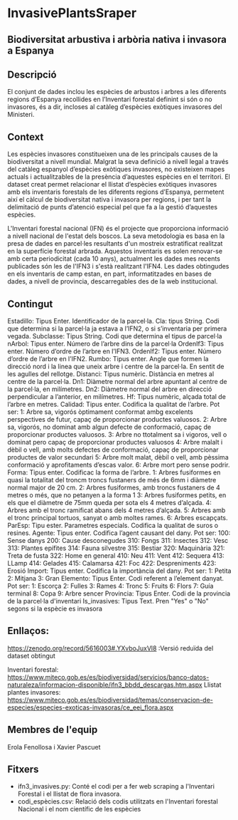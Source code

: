 # InvasivePlantsSraper

## Biodiversitat arbustiva i arbòria nativa i invasora a Espanya
## Descripció
El conjunt de dades inclou les espècies de arbustos i arbres a les diferents regions d’Espanya recollides en l’Inventari forestal definint si són o no invasores, és a dir, incloses al catàleg d’espècies exòtiques invasores del Ministeri.

## Context
Les espècies invasores constitueixen una de les principals causes de la biodiversitat a nivell mundial. Malgrat la seva definició a nivell legal a través del catàleg espanyol d’espècies exòtiques invasores, no existeixen mapes actuals i actualitzables de la presència d’aquestes espècies en el territori. El dataset creat permet relacionar el llistat d’espècies exòtiques invasores amb els inventaris forestals de les diferents regions d’Espanya, permetent així el càlcul de biodiversitat nativa i invasora per regions, i per tant la delimitació de punts d’atenció especial pel que fa a la gestió d’aquestes espècies. 

L'Inventari forestal nacional (IFN) és el projecte que proporciona informació a nivell nacional de l'estat dels boscos. La seva metodologia es basa en la presa de dades en parcel·les resultants d'un mostreix estratificat realitzat en la superfície forestal arbrada. Aquestos inventaris es solen renovar-se amb certa periodicitat (cada 10 anys), actualment les dades mes recents publicades són les de l'IFN3 i s'està realitzant l'IFN4.
Les dades obtingudes en els inventaris de camp estan, en part, informatitzades en bases de dades, a nivell de provincia, descarregables des de la web institucional.

## Contingut 
Estadillo: Tipus Enter. Identificador de la parcel·la.
Cla: tipus String. Codi que determina si la parcel·la ja estava a l’IFN2, o si s’inventaria per primera vegada.
Subclasse: Tipus String. Codi que determina el tipus de parcel·la
nArbol: Tipus enter. Número de l’arbre dins de la parcel·la
OrdenIf3: Tipus enter. Número d’ordre de l’arbre en l’IFN3.
OrdenIf2: Tipus enter. Número d’ordre de l’arbre en l’IFN2.
Rumbo: Tipus enter. Angle que formen la direcció nord i la linea que uneix arbre i centre de la parcel·la. En sentit de les agulles del rellotge.
Distanci: Tipus numèric. Distància en metres al centre de la parcel·la.
Dn1: Diàmetre normal del arbre apuntant al centre de la parcel·la, en milímetres.
Dn2: Diàmetre normal del arbre en direcció perpendicular a l’anterior, en milímetres.
Hf: Tipus numèric, alçada total de l’arbre en metres.
Calidad: Tipus enter. Codifica la qualitat de l’arbre. Pot ser:
  1: Arbre sa, vigorós òptimament conformat ambg excelents perspectives de futur, capaç de proporcionar productes valuosos.
  2: Arbre sa, vigorós, no dominat amb algun defecte de conformació, capaç de proporcionar productes valuosos.
  3: Arbre no ttotalment sa i vigoros, vell o dominat pero capaç de proporcionar productes valuosos
  4: Arbre malalt i dèbil o vell, amb molts defectes de conformació, capaç de proporcionar productes de valor secundari
  5: Arbre molt malat, dèbil o vell, amb pèssima conformació y aprofitaments d’escas valor.
  6: Arbre mort pero sense podrir.
Forma: Tipus enter. Codificac la forma de l’arbre.
  1: Arbres fusiformes en quasi la totalitat del troncm troncs fustaners de més de 6mm i diàmetre normal major de 20 cm.
  2: Arbres fusiformes, amb troncs fustaners de 4 metres o més, que no petanyen a la forma 1
  3: Arbres fusiformes petits, en els que el diàmetre de 75mm queda per sota els 4 metres d’alçada.
  4: Arbres amb el tronc ramificat abans dels 4 metres d’alçada.
  5: Arbres amb el tronc principal tortuos, sanyat o amb moltes rames.
  6: Arbres escapçats.
ParEsp: Tipu ester. Parametres especials. Codifica la qualitat de suros o resines.
Agente: Tipus enter. Codifica l’agent causant del dany. Pot ser:
  100: Sense danys
  200: Cause desconegudes
  310: Fongs
  311: Insectes
  312: Vesc
  313: Plantes epífites
  314: Fauna silvestre
  315: Bestiar
  320: Maquinària
  321: Treta de fusta
  322: Home en general
  410: Neu
  411: Vent
  412: Sequera
  413: LLamp
  414: Gelades
  415: Calamarsa
  421: Foc
  422: Despreniments
  423: Erosió
Import: Tipus enter. Codifica la importància del dany. Pot ser:
  1: Petita
  2: Mitjana
  3: Gran
Elemento: Tipus Enter. Codi referent a l’element danyat. Pot ser:
  1: Escorça
  2: Fulles
  3: Rames
  4: Tronc
  5: Fruits
  6: Flors
  7: Guía terminal
  8: Copa
  9: Arbre sencer
Provincia: Tipus Enter. Codi de la provincia de la parcel·la d'inventari
Is_invasives: Tipus Text. Pren "Yes" o "No" segons si la espècie es invasora 

## Enllaços:
https://zenodo.org/record/5616003#.YXvboJuxVl8 :Versió reduïda del dataset obtingut

Inventari forestal: https://www.miteco.gob.es/es/biodiversidad/servicios/banco-datos-naturaleza/informacion-disponible/ifn3_bbdd_descargas.htm.aspx
Llistat plantes invasores: https://www.miteco.gob.es/es/biodiversidad/temas/conservacion-de-especies/especies-exoticas-invasoras/ce_eei_flora.aspx

## Membres de l'equip
Erola Fenollosa i Xavier Pascuet

## Fitxers
- ifn3_invasives.py: Conté el codi per a fer web scraping a l'Inventari Forestal i el llistat de flora invasora.
- codi_espècies.csv: Relació dels codis utilitzats en l'Inventari forestal Nacional i el nom científic de les espècies
